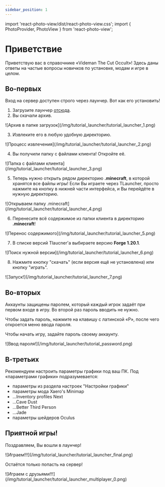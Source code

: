 ```yaml
---
sidebar_position: 1
---
```


import 'react-photo-view/dist/react-photo-view.css';
import { PhotoProvider, PhotoView } from 'react-photo-view';


# Приветствие
Приветствую вас в справочнике «Videman The Cut Occult»! Здесь даны ответы на частые вопросы новичков по установке, модам и игре в целом.

## Во-первых
Вход на сервер доступен строго через лаунчер. Вот как его установить!

1) Загрузите лаунчер [отсюда](https://drive.google.com/file/d/1t2C4nhW57Zq0Bid3G9dXafmqi0DUcguW/view?usp=sharing).
2) Вы скачали архив.

 <PhotoProvider>
      <PhotoView src="/img/tutorial_launcher/tutorial_launcher_1.png">
        ![Архив в папке загрузок](/img/tutorial_launcher/tutorial_launcher_1.png)
      </PhotoView>
  </PhotoProvider>

3) Извлеките его в любую удобную директорию.

 <PhotoProvider>
      <PhotoView src="/img/tutorial_launcher/tutorial_launcher_2.png">
        ![Процесс извлечения](/img/tutorial_launcher/tutorial_launcher_2.png)
      </PhotoView>
  </PhotoProvider>

4) Вы получили папку с файлами клиента! Откройте её.

 <PhotoProvider>
      <PhotoView src="/img/tutorial_launcher/tutorial_launcher_3.png">
        ![Папка с файлами клиента](/img/tutorial_launcher/tutorial_launcher_3.png)
      </PhotoView>
  </PhotoProvider>

5) Теперь нужно открыть рядом директорию __.minecraft__, в которой хранятся все файлы игры! Если Вы играете через TLauncher, просто нажмите на кнопку в нижней части интерфейса, и Вы перейдёте в нужную директорию.

 <PhotoProvider>
      <PhotoView src="/img/tutorial_launcher/tutorial_launcher_4.png">
        ![Открываем папку .minecraft](/img/tutorial_launcher/tutorial_launcher_4.png)
      </PhotoView>
  </PhotoProvider>

6) Перенесите всё содержимое из папки клиента в директорию __.minecraft__!

 <PhotoProvider>
      <PhotoView src="/img/tutorial_launcher/tutorial_launcher_5.png">
        ![Перенос содержимого](/img/tutorial_launcher/tutorial_launcher_5.png)
      </PhotoView>
  </PhotoProvider>

7) В списке версий Tlaucner'а выбираете версию __Forge 1.20.1__.

 <PhotoProvider>
      <PhotoView src="/img/tutorial_launcher/tutorial_launcher_6.png">
        ![Поиск нужной версии](/img/tutorial_launcher/tutorial_launcher_6.png)
      </PhotoView>
  </PhotoProvider>

8) Нажмите кнопку "скачать" (если версия ещё не установлена) или кнопку "играть".

 <PhotoProvider>
      <PhotoView src="/img/tutorial_launcher/tutorial_launcher_7.png">
        ![Запуск!](/img/tutorial_launcher/tutorial_launcher_7.png)
      </PhotoView>
  </PhotoProvider>



## Во-вторых

Аккаунты защищены паролем, который каждый игрок задаёт при первом входе в игру. Во второй раз пароль вводить не нужно. 

Чтобы задать пароль, нажмите на клавишу с латинской «P», после чего откроется меню ввода пароля.

Чтобы начать игру, задайте пароль своему аккаунту.

 <PhotoProvider>
      <PhotoView src="/img/tutorial_launcher/tutorial_password.png">
        ![Ввод пароля!](/img/tutorial_launcher/tutorial_password.png)
      </PhotoView>
  </PhotoProvider>



## В-третьих

Рекомендуем настроить параметры графики под ваш ПК. Под «параметрами графики» подразумевается:
- параметры из раздела настроек "Настройки графики"
- параметры мода Xaero's Minimap
- ...Inventory profiles Next
- ...Cave Dust
- ...Better Third Person
- ...Jade
- параметры шейдеров Oculus

## Приятной игры!
Поздравляем, Вы вошли в лаунчер!

 <PhotoProvider>
      <PhotoView src="/img/tutorial_launcher/tutorial_launcher_final.png">
        ![Играем!!!](/img/tutorial_launcher/tutorial_launcher_final.png)
      </PhotoView>
  </PhotoProvider>

Остаётся только попасть на сервер!

 <PhotoProvider>
      <PhotoView src="/img/tutorial_launcher/tutorial_launcher_multiplayer_0.png">
        ![Играем с друзьями!!!](/img/tutorial_launcher/tutorial_launcher_multiplayer_0.png)
      </PhotoView>
  </PhotoProvider>